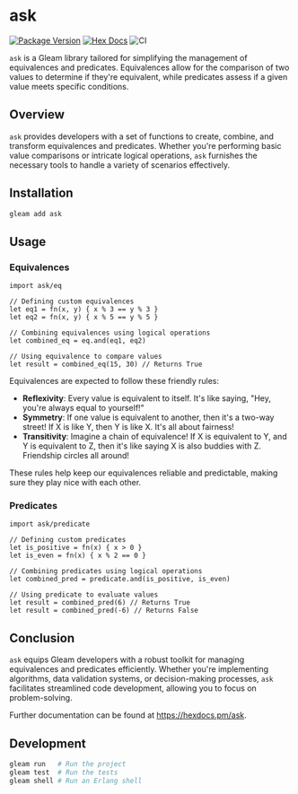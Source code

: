 # ask

[![Package Version](https://img.shields.io/hexpm/v/ask)](https://hex.pm/packages/ask)
[![Hex Docs](https://img.shields.io/badge/hex-docs-ffaff3)](https://hexdocs.pm/ask/)
![CI](https://github.com/furrycatherder/gleam-ask/actions/workflows/tests.yml/badge.svg?branch=main)

`ask` is a Gleam library tailored for simplifying the management of equivalences
and predicates. Equivalences allow for the comparison of two values to
determine if they're equivalent, while predicates assess if a given value meets
specific conditions.

## Overview

`ask` provides developers with a set of functions to create, combine, and
transform equivalences and predicates. Whether you're performing basic value
comparisons or intricate logical operations, `ask` furnishes the necessary tools
to handle a variety of scenarios effectively.

## Installation

```sh
gleam add ask
```

## Usage

### Equivalences

```gleam
import ask/eq

// Defining custom equivalences
let eq1 = fn(x, y) { x % 3 == y % 3 }
let eq2 = fn(x, y) { x % 5 == y % 5 }

// Combining equivalences using logical operations
let combined_eq = eq.and(eq1, eq2)

// Using equivalence to compare values
let result = combined_eq(15, 30) // Returns True
```

Equivalences are expected to follow these friendly rules:

- **Reflexivity**: Every value is equivalent to itself. It's like saying, "Hey,
  you're always equal to yourself!"
- **Symmetry**: If one value is equivalent to another, then it's a two-way
  street! If X is like Y, then Y is like X. It's all about fairness!
- **Transitivity**: Imagine a chain of equivalence! If X is equivalent to Y,
  and Y is equivalent to Z, then it's like saying X is also buddies with Z.
  Friendship circles all around!

These rules help keep our equivalences reliable and predictable, making sure
they play nice with each other.

### Predicates

```gleam
import ask/predicate

// Defining custom predicates
let is_positive = fn(x) { x > 0 }
let is_even = fn(x) { x % 2 == 0 }

// Combining predicates using logical operations
let combined_pred = predicate.and(is_positive, is_even)

// Using predicate to evaluate values
let result = combined_pred(6) // Returns True
let result = combined_pred(-6) // Returns False
```

## Conclusion

`ask` equips Gleam developers with a robust toolkit for managing equivalences and
predicates efficiently. Whether you're implementing algorithms, data validation
systems, or decision-making processes, `ask` facilitates streamlined code
development, allowing you to focus on problem-solving.

Further documentation can be found at <https://hexdocs.pm/ask>.

## Development

```sh
gleam run   # Run the project
gleam test  # Run the tests
gleam shell # Run an Erlang shell
```
